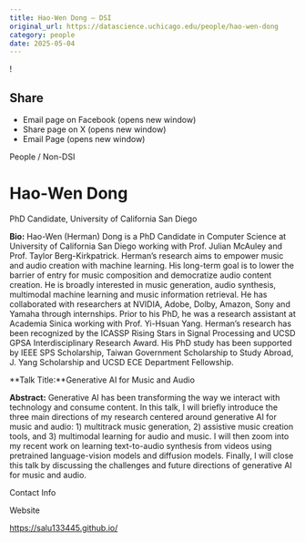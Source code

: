 ```yaml
---
title: Hao-Wen Dong – DSI
original_url: https://datascience.uchicago.edu/people/hao-wen-dong
category: people
date: 2025-05-04
---
```


<!-- Table-like structure detected -->

!

## Share

* Email page on Facebook (opens new window)
* Share page on X (opens new window)
* Email Page (opens new window)

<!-- Table-like structure detected -->

People / Non-DSI

# Hao-Wen Dong

PhD Candidate, University of California San Diego

**Bio:** Hao-Wen (Herman) Dong is a PhD Candidate in Computer Science at University of California San Diego working with Prof. Julian McAuley and Prof. Taylor Berg-Kirkpatrick. Herman’s research aims to empower music and audio creation with machine learning. His long-term goal is to lower the barrier of entry for music composition and democratize audio content creation. He is broadly interested in music generation, audio synthesis, multimodal machine learning and music information retrieval. He has collaborated with researchers at NVIDIA, Adobe, Dolby, Amazon, Sony and Yamaha through internships. Prior to his PhD, he was a research assistant at Academia Sinica working with Prof. Yi-Hsuan Yang. Herman’s research has been recognized by the ICASSP Rising Stars in Signal Processing and UCSD GPSA Interdisciplinary Research Award. His PhD study has been supported by IEEE SPS Scholarship, Taiwan Government Scholarship to Study Abroad, J. Yang Scholarship and UCSD ECE Department Fellowship.

**Talk Title:**Generative AI for Music and Audio

**Abstract:** Generative AI has been transforming the way we interact with technology and consume content. In this talk, I will briefly introduce the three main directions of my research centered around generative AI for music and audio: 1) multitrack music generation, 2) assistive music creation tools, and 3) multimodal learning for audio and music. I will then zoom into my recent work on learning text-to-audio synthesis from videos using pretrained language-vision models and diffusion models. Finally, I will close this talk by discussing the challenges and future directions of generative AI for music and audio.

Contact Info

Website

<https://salu133445.github.io/>